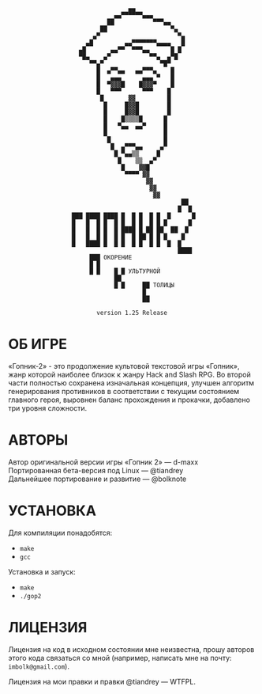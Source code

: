
                                      ▄▄
                                  ▄▄▀▀▀▀▀▀▄▄▄
                                ██           ▀▀▀▄▄
                              ██                  ▀▄
                            ▄▀                      ▀▄
                          ▄█         ▄▄▀▀▀▀▀▀▀▄▄▄▄   █
                        ▄█       ▄▄▀▀  ▀▀▀▄▄      █ █
                        ▀█▄    ▄▀           ▀▀▄  ▄▀█
                           ▀▀▄▀                ▀█▀
                             █  ▄▀▀▄▄   ▄▄▀▀▀▄    █
                             █   ▄▄▄      ▄▄▄ ▀   █
                             █  ▀▓▓▓█    █▓▓▓▀    █
                             █   ▀▀▀      ▀▀▀    █
                              █       ▓▓         █
                               █     █▓▓█        █
                               █     █▓▓█        █
                               █    █▒▒▒▒█      █
                               █   ▀▄▄  ▄▄▀     █
                               █                █
                                █               █
                                 █  ▄▀▀▀▄▄     ▄▀
                                  █ ▀▄▄▒▒     █
                                   █    ▒▒  ▄▀
                                    █    ▓▓█
                                     ▀▀▀▀ ▓▓
                                           ▓▓
                                            ▓▓
                                             ▓▓
                                                     ██
                                                    █  █
                      ███ ████ ████ █  █ █  █ █  █      █
                      █   █  █ █  █ █  █ █  █ █ █      █
                      █   █  █ █  █ ████ █ ██ ██  ██  █
                      █   █  █ █  █ █  █ ██ █ █ █    █
                      █   ████ █  █ █  █ █  █ █  █  █
                                                    ████
                           ███ ОКОРЕНИЕ
                           █ █
                           █ █    █ █ УЛЬТУРНОЙ
                                  ██
                                  █ █     ██ ТОЛИЦЫ
                                          █
                                          ██

                             version 1.25 Release

ОБ ИГРЕ
=======
«Гопник-2» - это продолжение культовой текстовой игры «Гопник», жанр которой
наиболее близок к жанру Hack and Slash RPG. Во второй части полностью сохранена
изначальная концепция, улучшен алгоритм генерирования противников в
соответствии с текущим состоянием главного героя, выровнен баланс прохождения
и прокачки, добавлено три уровня сложности.

АВТОРЫ
======
Автор оригинальной версии игры «Гопник 2»  — d-maxx\
Портированная бета-версия под Linux       — @tiandrey\
Дальнейшее портирование и развитие         — @bolknote

УСТАНОВКА
=========
Для компиляции понадобятся:
- `make`
- `gcc`

Установка и запуск:
- `make`
- `./gop2`

ЛИЦЕНЗИЯ
========

Лицензия на код в исходном состоянии мне неизвестна, прошу авторов этого кода
связаться со мной (например, написать мне на почту: `imbolk@gmail.com`).

Лицензия на мои правки и правки @tiandrey — WTFPL.
